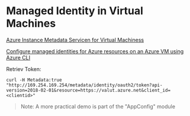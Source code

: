 # Managed Identity in Virtual Machines

[Azure Instance Metadata Servicen for Virtual Machiness](https://docs.microsoft.com/en-us/azure/virtual-machines/windows/instance-metadata-service)

[Configure managed identities for Azure resources on an Azure VM using Azure CLI](https://docs.microsoft.com/en-us/azure/active-directory/managed-identities-azure-resources/qs-configure-cli-windows-vm)

Retriev Token:

```
curl -H Metadata:true "http://169.254.169.254/metadata/identity/oauth2/token?api-version=2018-02-01&resource=https://valut.azure.net&client_id=<clientid>"
```

> Note: A more practical demo is part of the "AppConfig" module
